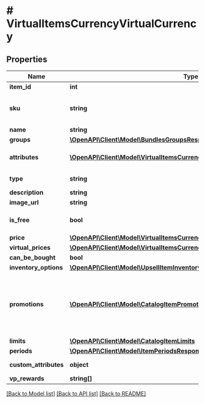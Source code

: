 # # VirtualItemsCurrencyVirtualCurrency

## Properties

Name | Type | Description | Notes
------------ | ------------- | ------------- | -------------
**item_id** | **int** |  | [optional]
**sku** | **string** | Unique item ID. The SKU may contain only lowercase and uppercase Latin alphanumeric characters, periods, dashes, and underscores. | [optional]
**name** | **string** | Item name. | [optional]
**groups** | [**\OpenAPI\Client\Model\BundlesGroupsResponseInner[]**](BundlesGroupsResponseInner.md) | Groups the item belongs to. | [optional]
**attributes** | [**\OpenAPI\Client\Model\VirtualItemsCurrencyClientAttributesInner[]**](VirtualItemsCurrencyClientAttributesInner.md) | List of attributes and their values corresponding to the item. Can be used for catalog filtering. | [optional]
**type** | **string** | Type of item: &#x60;virtual_good&#x60;/&#x60;virtual_currency&#x60;/&#x60;bundle&#x60;. | [optional]
**description** | **string** | Item description. | [optional]
**image_url** | **string** | Image URL. | [optional]
**is_free** | **bool** | If &#x60;true&#x60;, the item is free. | [optional] [default to false]
**price** | [**\OpenAPI\Client\Model\VirtualItemsCurrencyItemPrice**](VirtualItemsCurrencyItemPrice.md) |  | [optional]
**virtual_prices** | [**\OpenAPI\Client\Model\VirtualItemsCurrencyVirtualCurrencyVirtualPricesInner[]**](VirtualItemsCurrencyVirtualCurrencyVirtualPricesInner.md) | Virtual prices. | [optional]
**can_be_bought** | **bool** | If &#x60;true&#x60;, the user can buy an item. | [optional]
**inventory_options** | [**\OpenAPI\Client\Model\UpsellItemInventoryOptions**](UpsellItemInventoryOptions.md) |  | [optional]
**promotions** | [**\OpenAPI\Client\Model\CatalogItemPromotionsInner[]**](CatalogItemPromotionsInner.md) | Applied promotions for specific items in the cart. The array is returned in the following cases:  * A discount promotion is configured for a specific item.  * A promo code with the **Discount on selected items** setting is applied.  If no item-level promotions are applied, an empty array is returned. | [optional]
**limits** | [**\OpenAPI\Client\Model\CatalogItemLimits**](CatalogItemLimits.md) |  | [optional]
**periods** | [**\OpenAPI\Client\Model\ItemPeriodsResponseInner[]**](ItemPeriodsResponseInner.md) | Item sales period. | [optional]
**custom_attributes** | **object** | A JSON object containing item attributes and values. | [optional]
**vp_rewards** | **string[]** |  | [optional]

[[Back to Model list]](../../README.md#models) [[Back to API list]](../../README.md#endpoints) [[Back to README]](../../README.md)
